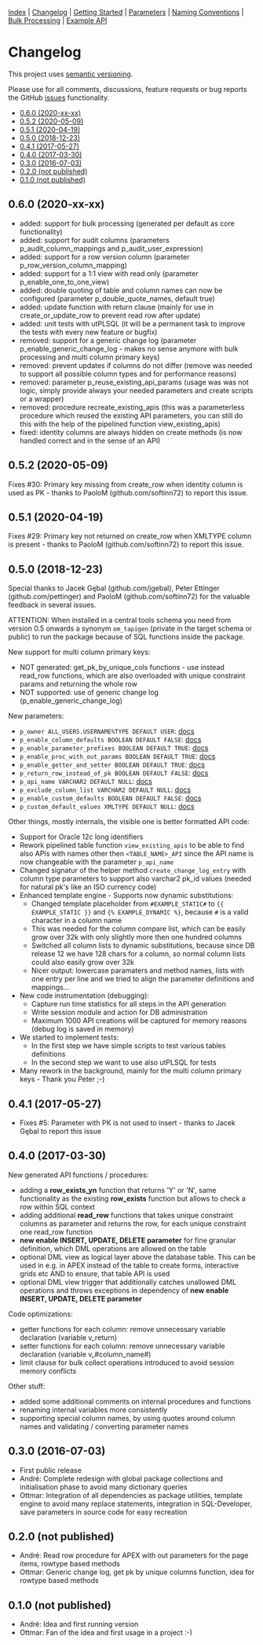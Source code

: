 <!-- nav -->

[Index](index.md)
| [Changelog](changelog.md)
| [Getting Started](getting-started.md)
| [Parameters](parameters.md)
| [Naming Conventions](naming-conventions.md)
| [Bulk Processing](bulk-processing.md)
| [Example API](example-api.md)

<!-- navstop -->

# Changelog

This project uses [semantic versioning][semver].

Please use for all comments, discussions, feature requests or bug reports the GitHub [issues] functionality.

[semver]: http://semver.org/
[issues]: https://github.com/OraMUC/table-api-generator/issues

<!-- toc -->

- [0.6.0 (2020-xx-xx)](#060-2020-xx-xx)
- [0.5.2 (2020-05-09)](#052-2020-05-09)
- [0.5.1 (2020-04-19)](#051-2020-04-19)
- [0.5.0 (2018-12-23)](#050-2018-12-23)
- [0.4.1 (2017-05-27)](#041-2017-05-27)
- [0.4.0 (2017-03-30)](#040-2017-03-30)
- [0.3.0 (2016-07-03)](#030-2016-07-03)
- [0.2.0 (not published)](#020-not-published)
- [0.1.0 (not published)](#010-not-published)

<!-- tocstop -->

## 0.6.0 (2020-xx-xx)

- added: support for bulk processing (generated per default as core functionality)
- added: support for audit columns (parameters p_audit_column_mappings and p_audit_user_expression)
- added: support for a row version column (parameter p_row_version_column_mapping)
- added: support for a 1:1 view with read only (parameter p_enable_one_to_one_view)
- added: double quoting of table and column names can now be configured (parameter p_double_quote_names, default true)
- added: update function with return clause (mainly for use in create_or_update_row to prevent read row after update)
- added: unit tests with utPLSQL (it will be a permanent task to improve the tests with every new feature or bugfix)
- removed: support for a generic change log (parameter p_enable_generic_change_log - makes no sense anymore with bulk processing and multi column primary keys)
- removed: prevent updates if columns do not differ (remove was needed to support all possible column types and for performance reasons)
- removed: parameter p_reuse_existing_api_params (usage was was not logic, simply provide always your needed parameters and create scripts or a wrapper)
- removed: procedure recreate_existing_apis (this was a parameterless procedure which reused the existing API parameters, you can still do this with the help of the pipelined function view_existing_apis)
- fixed: identity columns are always hidden on create methods (is now handled correct and in the sense of an API)

## 0.5.2 (2020-05-09)

Fixes #30: Primary key missing from create_row when identity column is used as PK - thanks to PaoloM (github.com/softinn72) to report this issue.

## 0.5.1 (2020-04-19)

Fixes #29: Primary key not returned on create_row when XMLTYPE column is present - thanks to PaoloM (github.com/softinn72) to report this issue.

## 0.5.0 (2018-12-23)

Special thanks to Jacek Gębal (github.com/jgebal), Peter Ettinger (github.com/pettinger) and PaoloM (github.com/softinn72) for the valuable feedback in several issues.

ATTENTION: When installed in a central tools schema you need from version 0.5 onwards a synonym `om_tapigen` (private in the target schema or public) to run the package because of SQL functions inside the package.

New support for multi column primary keys:

- NOT generated: get_pk_by_unique_cols functions - use instead read_row functions, which are also overloaded with unique constraint params and returning the whole row
- NOT supported: use of generic change log (p_enable_generic_change_log)

New parameters:

- `p_owner ALL_USERS.USERNAME%TYPE DEFAULT USER`: [docs](https://github.com/OraMUC/table-api-generator/blob/master/docs/parameters.md#p_owner)
- `p_enable_column_defaults BOOLEAN DEFAULT FALSE`: [docs](https://github.com/OraMUC/table-api-generator/blob/master/docs/parameters.md#p_enable_column_defaults)
- `p_enable_parameter_prefixes BOOLEAN DEFAULT TRUE`: [docs](https://github.com/OraMUC/table-api-generator/blob/master/docs/parameters.md#p_enable_parameter_prefixes)
- `p_enable_proc_with_out_params BOOLEAN DEFAULT TRUE`: [docs](https://github.com/OraMUC/table-api-generator/blob/master/docs/parameters.md#p_enable_proc_with_out_params)
- `p_enable_getter_and_setter BOOLEAN DEFAULT TRUE`: [docs](https://github.com/OraMUC/table-api-generator/blob/master/docs/parameters.md#p_enable_getter_and_setter)
- `p_return_row_instead_of_pk BOOLEAN DEFAULT FALSE`: [docs](https://github.com/OraMUC/table-api-generator/blob/master/docs/parameters.md#p_return_row_instead_of_pk)
- `p_api_name VARCHAR2 DEFAULT NULL`: [docs](https://github.com/OraMUC/table-api-generator/blob/master/docs/parameters.md#p_api_name)
- `p_exclude_column_list VARCHAR2 DEFAULT NULL`: [docs](https://github.com/OraMUC/table-api-generator/blob/master/docs/parameters.md#p_exclude_column_list)
- `p_enable_custom_defaults BOOLEAN DEFAULT FALSE`: [docs](https://github.com/OraMUC/table-api-generator/blob/master/docs/parameters.md#p_enable_custom_defaults)
- `p_custom_default_values XMLTYPE DEFAULT NULL`: [docs](https://github.com/OraMUC/table-api-generator/blob/master/docs/parameters.md#p_custom_default_values)

Other things, mostly internals, the visible one is better formatted API code:

- Support for Oracle 12c long identifiers
- Rework pipelined table function `view_existing_apis` to be able to find also APIs with names other then `<TABLE_NAME>_API` since the API name is now changeable with the parameter `p_api_name`
- Changed signatur of the helper method `create_change_log_entry` with column type parameters to support also varchar2 pk_id values (needed for natural pk's like an ISO currency code)
- Enhanced template engine - Supports now dynamic substitutions:
  - Changed template placeholder from `#EXAMPLE_STATIC#` to `{{ EXAMPLE_STATIC }}` and `{% EXAMPLE_DYNAMIC %}`, because `#` is a valid character in a column name
  - This was needed for the column compare list, which can be easily grow over 32k with only slightly more then one hundred columns
  - Switched all column lists to dynamic substitutions, because since DB release 12 we have 128 chars for a column, so normal column lists could also easily grow over 32k
  - Nicer output: lowercase paramaters and method names, lists with one entry per line and we tried to align the parameter definitions and mappings...
- New code instrumentation (debugging):
  - Capture run time statistics for all steps in the API generation
  - Write session module and action for DB administration
  - Maximum 1000 API creations will be captured for memory reasons (debug log is saved in memory)
- We started to implement tests:
  - In the first step we have simple scripts to test various tables definitions
  - In the second step we want to use also utPLSQL for tests
- Many rework in the background, mainly for the multi column primary keys - Thank you Peter ;-)

## 0.4.1 (2017-05-27)

- Fixes #5: Parameter with PK is not used to insert - thanks to Jacek Gębal to report this issue

## 0.4.0 (2017-03-30)

New generated API functions / procedures:

- adding a **row_exists_yn** function that returns 'Y' or 'N', same functionality as the existing **row_exists** function but allows to check a row within SQL context
- adding additional **read_row** functions that takes unique constraint columns as parameter and returns the row, for each unique constraint one read_row function
- **new enable INSERT, UPDATE, DELETE parameter** for fine granular definition, which DML operations are allowed on the table
- optional DML view as logical layer above the database table. This can be used in e.g. in APEX instead of the table to create forms, interactive grids etc AND to ensure, that table API is used
- optional DML view trigger that additionally catches unallowed DML operations and throws exceptions in dependency of **new enable INSERT, UPDATE, DELETE parameter**

Code optimizations:

- getter functions for each column: remove unnecessary variable declaration (variable v_return)
- setter functions for each column: remove unnecessary variable declaration (variable v_#column_name#)
- limit clause for bulk collect operations introduced to avoid session memory conflicts

Other stuff:

- added some additional comments on internal procedures and functions
- renaming internal variables more consistently
- supporting special column names, by using quotes around column names and validating / converting parameter names

## 0.3.0 (2016-07-03)

- First public release
- André: Complete redesign with global package collections and initialisation phase to avoid many dictionary queries
- Ottmar: Integration of all dependencies as package utilities, template engine to avoid many replace statements, integration in SQL-Developer, save parameters in source code for easy recreation

## 0.2.0 (not published)

- André: Read row procedure for APEX with out parameters for the page items, rowtype based methods
- Ottmar: Generic change log, get pk by unique columns function, idea for rowtype based methods

## 0.1.0 (not published)

- André: Idea and first running version
- Ottmar: Fan of the idea and first usage in a project :-)
